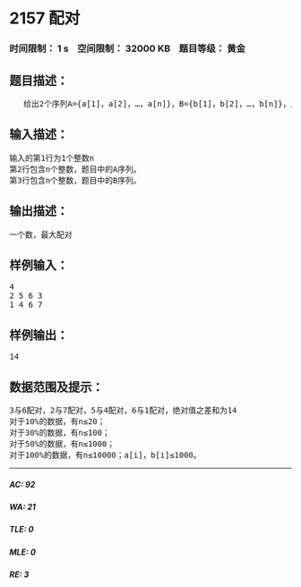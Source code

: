 # 2157 配对   
### 时间限制： 1 s&nbsp;&nbsp;&nbsp;&nbsp;空间限制： 32000 KB&nbsp;&nbsp;&nbsp;&nbsp;题目等级： 黄金  
## 题目描述：  

<pre>
   给出2个序列A={a[1]，a[2]，…，a[n]}，B={b[1]，b[2]，…，b[n]}，从A、B中各选出n个元素进行一一配对（可以不按照原来在序列中的顺序），并使得所有配对元素差的绝对值之和最大。
</pre>
  
  
## 输入描述：  

<pre>
输入的第1行为1个整数n  
第2行包含n个整数，题目中的A序列。   
第3行包含n个整数，题目中的B序列。
</pre>
  
  
## 输出描述：  

<pre>
一个数，最大配对
</pre>
  
  
## 样例输入：  

<pre>
4  
2 5 6 3  
1 4 6 7
</pre>
  
  
## 样例输出：  

<pre>
14
</pre>
  
  
## 数据范围及提示：  

<pre>
3与6配对，2与7配对，5与4配对，6与1配对，绝对值之差和为14
对于10%的数据，有n≤20；   
对于30%的数据，有n≤100；   
对于50%的数据，有n≤1000；   
对于100%的数据，有n≤10000；a[i]，b[i]≤1000。
</pre>
  
  
***  

##### AC: 92  
##### WA: 21  
##### TLE: 0  
##### MLE: 0  
##### RE: 3  
